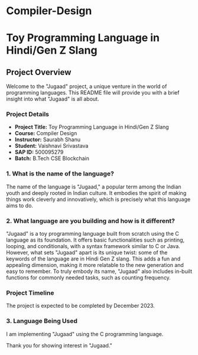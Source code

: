 # Compiler-Design
# Toy Programming Language in Hindi/Gen Z Slang

## Project Overview

Welcome to the "Jugaad" project, a unique venture in the world of programming languages. This README file will provide you with a brief insight into what "Jugaad" is all about.

### Project Details

- **Project Title:** Toy Programming Language in Hindi/Gen Z Slang
- **Course:** Compiler Design
- **Instructor:** Saurabh Shanu
- **Student:** Vaishnavi Srivastava
- **SAP ID:** 500095279
- **Batch:** B.Tech CSE Blockchain

### 1. What is the name of the language?

The name of the language is "Jugaad," a popular term among the Indian youth and deeply rooted in Indian culture. It embodies the spirit of making things work cleverly and innovatively, which is precisely what this language aims to do.

### 2. What language are you building and how is it different?

"Jugaad" is a toy programming language built from scratch using the C language as its foundation. It offers basic functionalities such as printing, looping, and conditionals, with a syntax framework similar to C or Java. However, what sets "Jugaad" apart is its unique twist: some of the keywords of the language are in Hindi Gen Z slang. This adds a fun and appealing dimension, making it more relatable to the new generation and easy to remember. To truly embody its name, "Jugaad" also includes in-built functions for commonly needed tasks, such as counting frequency.


### Project Timeline

The project is expected to be completed by December 2023.

### 3. Language Being Used

I am implementing "Jugaad" using the C programming language.

Thank you for showing interest in "Jugaad." 

